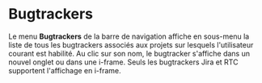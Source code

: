 # Bugtrackers
Le menu **Bugtrackers** de la barre de navigation affiche en sous-menu la liste de tous les bugtrackers associés aux projets sur lesquels l'utilisateur courant est habilité. 
Au clic sur son nom, le bugtracker s'affiche dans un nouvel onglet ou dans une i-frame. Seuls les bugtrackers Jira et RTC supportent l'affichage en i-frame.
<!--stackedit_data:
eyJoaXN0b3J5IjpbLTczMzg2MjEyOV19
-->
